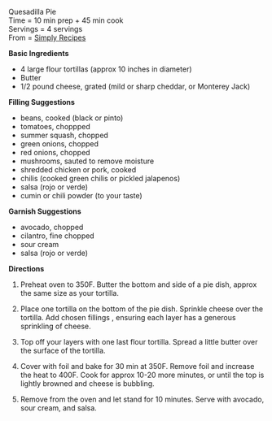 Quesadilla Pie \
Time = 10 min prep + 45 min cook \
Servings = 4 servings \
From = [Simply Recipes](https://www.simplyrecipes.com/recipes/quesadilla_pie/)


**Basic Ingredients**

-  4 large flour tortillas (approx 10 inches in diameter)
-  Butter
-  1/2 pound cheese, grated (mild or sharp cheddar, or Monterey Jack)

**Filling Suggestions**

-  beans, cooked (black or pinto)
-  tomatoes, choppped
-  summer squash, chopped
-  green onions, chopped
-  red onions, chopped
-  mushrooms, sauted to remove moisture
-  shredded chicken or pork, cooked
-  chilis (cooked green chilis or pickled jalapenos)
-  salsa (rojo or verde)
-  cumin or chili powder (to your taste)

**Garnish Suggestions**

-  avocado, chopped
-  cilantro, fine chopped
-  sour cream
-  salsa (rojo or verde)

**Directions**

1.  Preheat oven to 350F. Butter the bottom and side of a pie dish, approx the same size as your tortilla. 

2.  Place one tortilla on the bottom of the pie dish. Sprinkle cheese over the tortilla. Add chosen fillings , ensuring each layer has a generous sprinkling of cheese. 

3.  Top off your layers with one last flour tortilla. Spread a little butter over the surface of the tortilla. 

4.  Cover with foil and bake for 30 min at 350F. Remove foil and increase the heat to 400F. Cook for approx 10-20 more minutes, or until the top is lightly browned and cheese is bubbling. 

5.  Remove from the oven and let stand for 10 minutes. Serve with avocado, sour cream, and salsa. 
